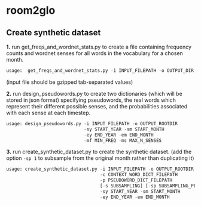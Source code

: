 # room2glo


Create synthetic dataset
------------------------

**1.** run get_freqs_and_wordnet_stats.py to create a file containing frequency counts and wordnet senses for all words in the vocabulary for a chosen month.

```python
usage:  get_freqs_and_wordnet_stats.py -i INPUT_FILEPATH -o OUTPUT_DIR
```
(input file should be gzipped tab-separated values)


**2.** run design_pseudowords.py to create two dictionaries (which will be stored in json format) specifying pseudowords, the real words which represent their different possible senses, and the probabilities associated with each sense at each timestep.

```python
usage: design_pseudowords.py -i INPUT_FILEPATH -o OUTPUT_ROOTDIR 
                             -sy START_YEAR -sm START_MONTH 
                             -ey END_YEAR -em END_MONTH 
                             -mf MIN_FREQ -ms MAX_N_SENSES
```


  
**3.** run create_synthetic_dataset.py to create the synthetic dataset. (add the option `-sp 1` to subsample from the original month rather than duplicating it)

```python
usage: create_synthetic_dataset.py -i INPUT_FILEPATH -o OUTPUT_ROOTDIR
                                   -c CONTEXT_WORD_DICT_FILEPATH 
                                   -p PSEUDOWORD_DICT_FILEPATH
                                   [-s SUBSAMPLING] [-sp SUBSAMPLING_PERCENT]
                                   -sy START_YEAR -sm START_MONTH 
                                   -ey END_YEAR -em END_MONTH 
```


